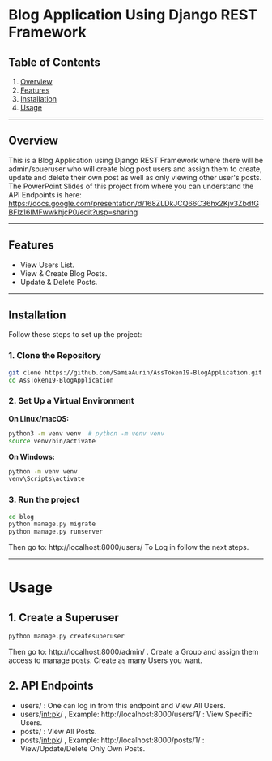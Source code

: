 # Blog Application Using Django REST Framework  

## Table of Contents
1. [Overview](#overview)  
2. [Features](#features)  
3. [Installation](#installation)  
4. [Usage](#usage)
---

## Overview  
This is a Blog Application using Django REST Framework where there will be admin/spueruser who will create blog post users and assign them to create, update and delete their own post as well as only viewing other user's posts. The PowerPoint Slides of this project from where you can understand the API Endpoints is here: https://docs.google.com/presentation/d/168ZLDkJCQ66C36hx2Kjv3ZbdtGBFlz16IMFwwkhjcP0/edit?usp=sharing

---

## Features  
- View Users List. 
- View & Create Blog Posts. 
- Update & Delete Posts.  
 
---

## Installation  

Follow these steps to set up the project:  

### 1. Clone the Repository  
```bash  
git clone https://github.com/SamiaAurin/AssToken19-BlogApplication.git
cd AssToken19-BlogApplication
```
### 2. Set Up a Virtual Environment

**On Linux/macOS:**
```bash 
python3 -m venv venv  # python -m venv venv 
source venv/bin/activate  
```
**On Windows:**
```bash 
python -m venv venv  
venv\Scripts\activate  
```

### 3. Run the project
```bash
cd blog
python manage.py migrate
python manage.py runserver
```
Then go to: http://localhost:8000/users/
To Log in follow the next steps.

--- 

# Usage 

## 1. Create a Superuser

```bash
python manage.py createsuperuser
```

Then go to: http://localhost:8000/admin/ . Create a Group and assign them access to manage posts. Create as many Users you want.

## 2. API Endpoints

- users/ : One can log in from this endpoint and View All Users.
- users/<int:pk>/ , Example: http://localhost:8000/users/1/ : View Specific Users.
- posts/ : View All Posts.
- posts/<int:pk>/ , Example: http://localhost:8000/posts/1/ : View/Update/Delete Only Own Posts. 
